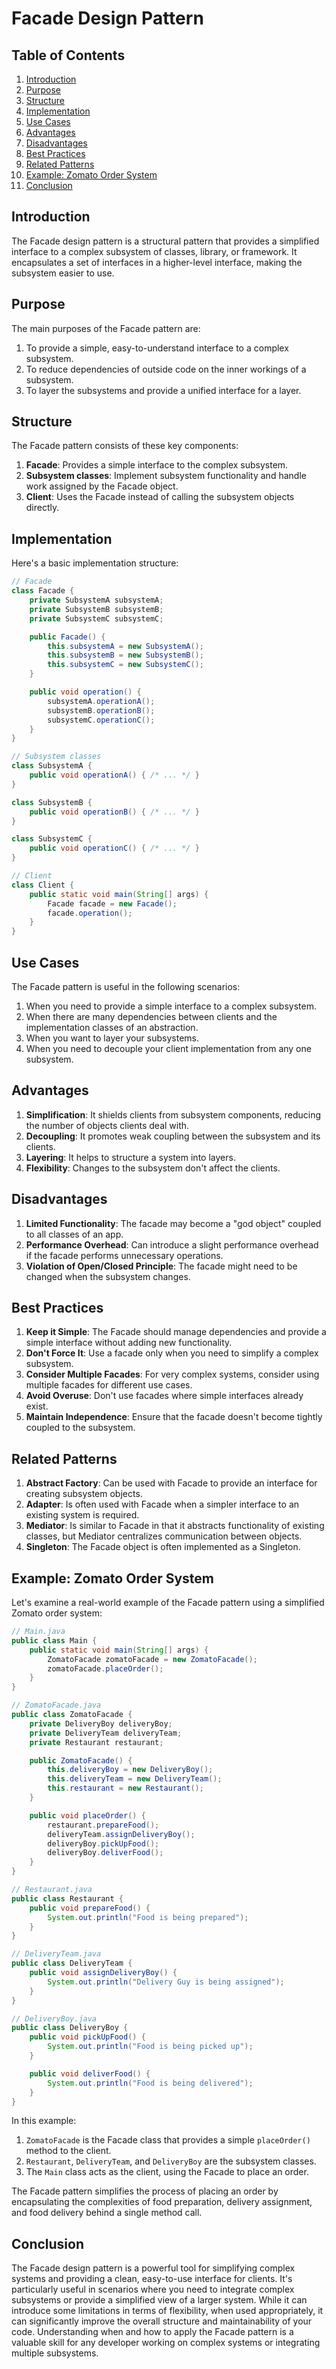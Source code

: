 # Facade Design Pattern

## Table of Contents
1. [Introduction](#introduction)
2. [Purpose](#purpose)
3. [Structure](#structure)
4. [Implementation](#implementation)
5. [Use Cases](#use-cases)
6. [Advantages](#advantages)
7. [Disadvantages](#disadvantages)
8. [Best Practices](#best-practices)
9. [Related Patterns](#related-patterns)
10. [Example: Zomato Order System](#example-zomato-order-system)
11. [Conclusion](#conclusion)

## Introduction

The Facade design pattern is a structural pattern that provides a simplified interface to a complex subsystem of classes, library, or framework. It encapsulates a set of interfaces in a higher-level interface, making the subsystem easier to use.

## Purpose

The main purposes of the Facade pattern are:
1. To provide a simple, easy-to-understand interface to a complex subsystem.
2. To reduce dependencies of outside code on the inner workings of a subsystem.
3. To layer the subsystems and provide a unified interface for a layer.

## Structure

The Facade pattern consists of these key components:

1. **Facade**: Provides a simple interface to the complex subsystem.
2. **Subsystem classes**: Implement subsystem functionality and handle work assigned by the Facade object.
3. **Client**: Uses the Facade instead of calling the subsystem objects directly.

## Implementation

Here's a basic implementation structure:

```java
// Facade
class Facade {
    private SubsystemA subsystemA;
    private SubsystemB subsystemB;
    private SubsystemC subsystemC;

    public Facade() {
        this.subsystemA = new SubsystemA();
        this.subsystemB = new SubsystemB();
        this.subsystemC = new SubsystemC();
    }

    public void operation() {
        subsystemA.operationA();
        subsystemB.operationB();
        subsystemC.operationC();
    }
}

// Subsystem classes
class SubsystemA {
    public void operationA() { /* ... */ }
}

class SubsystemB {
    public void operationB() { /* ... */ }
}

class SubsystemC {
    public void operationC() { /* ... */ }
}

// Client
class Client {
    public static void main(String[] args) {
        Facade facade = new Facade();
        facade.operation();
    }
}
```

## Use Cases

The Facade pattern is useful in the following scenarios:

1. When you need to provide a simple interface to a complex subsystem.
2. When there are many dependencies between clients and the implementation classes of an abstraction.
3. When you want to layer your subsystems.
4. When you need to decouple your client implementation from any one subsystem.

## Advantages

1. **Simplification**: It shields clients from subsystem components, reducing the number of objects clients deal with.
2. **Decoupling**: It promotes weak coupling between the subsystem and its clients.
3. **Layering**: It helps to structure a system into layers.
4. **Flexibility**: Changes to the subsystem don't affect the clients.

## Disadvantages

1. **Limited Functionality**: The facade may become a "god object" coupled to all classes of an app.
2. **Performance Overhead**: Can introduce a slight performance overhead if the facade performs unnecessary operations.
3. **Violation of Open/Closed Principle**: The facade might need to be changed when the subsystem changes.

## Best Practices

1. **Keep it Simple**: The Facade should manage dependencies and provide a simple interface without adding new functionality.
2. **Don't Force It**: Use a facade only when you need to simplify a complex subsystem.
3. **Consider Multiple Facades**: For very complex systems, consider using multiple facades for different use cases.
4. **Avoid Overuse**: Don't use facades where simple interfaces already exist.
5. **Maintain Independence**: Ensure that the facade doesn't become tightly coupled to the subsystem.

## Related Patterns

1. **Abstract Factory**: Can be used with Facade to provide an interface for creating subsystem objects.
2. **Adapter**: Is often used with Facade when a simpler interface to an existing system is required.
3. **Mediator**: Is similar to Facade in that it abstracts functionality of existing classes, but Mediator centralizes communication between objects.
4. **Singleton**: The Facade object is often implemented as a Singleton.

## Example: Zomato Order System

Let's examine a real-world example of the Facade pattern using a simplified Zomato order system:

```java
// Main.java
public class Main {
    public static void main(String[] args) {
        ZomatoFacade zomatoFacade = new ZomatoFacade();
        zomatoFacade.placeOrder();
    }
}

// ZomatoFacade.java
public class ZomatoFacade {
    private DeliveryBoy deliveryBoy;
    private DeliveryTeam deliveryTeam;
    private Restaurant restaurant;

    public ZomatoFacade() {
        this.deliveryBoy = new DeliveryBoy();
        this.deliveryTeam = new DeliveryTeam();
        this.restaurant = new Restaurant();
    }

    public void placeOrder() {
        restaurant.prepareFood();
        deliveryTeam.assignDeliveryBoy();
        deliveryBoy.pickUpFood();
        deliveryBoy.deliverFood();
    }
}

// Restaurant.java
public class Restaurant {
    public void prepareFood() {
        System.out.println("Food is being prepared");
    }
}

// DeliveryTeam.java
public class DeliveryTeam {
    public void assignDeliveryBoy() {
        System.out.println("Delivery Guy is being assigned");
    }
}

// DeliveryBoy.java
public class DeliveryBoy {
    public void pickUpFood() {
        System.out.println("Food is being picked up");
    }

    public void deliverFood() {
        System.out.println("Food is being delivered");
    }
}
```

In this example:

1. `ZomatoFacade` is the Facade class that provides a simple `placeOrder()` method to the client.
2. `Restaurant`, `DeliveryTeam`, and `DeliveryBoy` are the subsystem classes.
3. The `Main` class acts as the client, using the Facade to place an order.

The Facade pattern simplifies the process of placing an order by encapsulating the complexities of food preparation, delivery assignment, and food delivery behind a single method call.

## Conclusion

The Facade design pattern is a powerful tool for simplifying complex systems and providing a clean, easy-to-use interface for clients. It's particularly useful in scenarios where you need to integrate complex subsystems or provide a simplified view of a larger system. While it can introduce some limitations in terms of flexibility, when used appropriately, it can significantly improve the overall structure and maintainability of your code. Understanding when and how to apply the Facade pattern is a valuable skill for any developer working on complex systems or integrating multiple subsystems.
